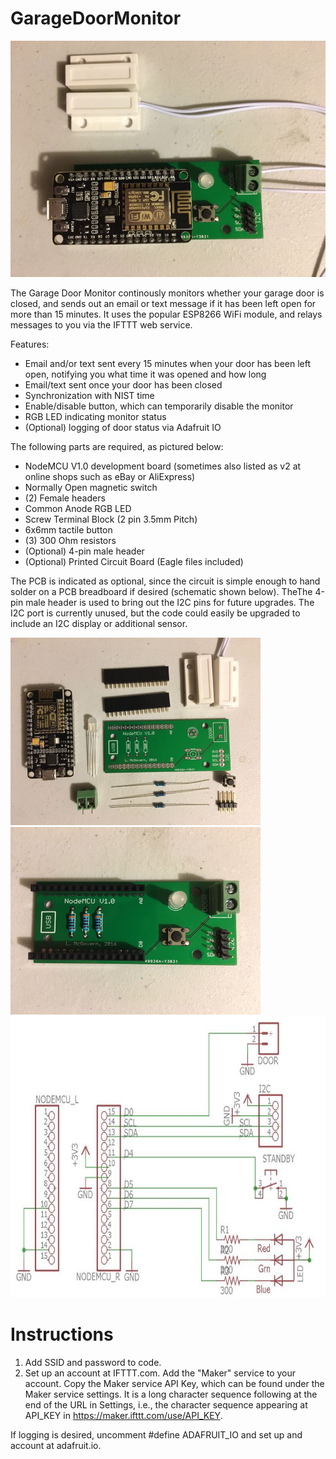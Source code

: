 # GarageDoorMonitor

![Monitor](/images/IMG_1274.JPG)

The Garage Door Monitor continously monitors whether your garage door is closed, and sends out an email or text message if it has been left open for more than 15 minutes.  It uses the popular ESP8266 WiFi module, and relays messages to you via the IFTTT web service. 

Features:
* Email and/or text sent every 15 minutes when your door has been left open, notifying you what time it was opened and how long
* Email/text sent once your door has been closed
* Synchronization with NIST time
* Enable/disable button, which can temporarily disable the monitor
* RGB LED indicating monitor status
* (Optional) logging of door status via Adafruit IO

The following parts are required, as pictured below:
* NodeMCU V1.0 development board (sometimes also listed as v2 at online shops such as eBay or AliExpress)
* Normally Open magnetic switch
* (2) Female headers
* Common Anode RGB LED
* Screw Terminal Block (2 pin 3.5mm Pitch)
* 6x6mm tactile button
* (3) 300 Ohm resistors
* (Optional) 4-pin male header
* (Optional) Printed Circuit Board (Eagle files included)

The PCB is indicated as optional, since the circuit is simple enough to hand solder on a PCB breadboard if desired (schematic shown below).  TheThe 4-pin male header is used to bring out the I2C pins for future upgrades.  The I2C port is currently unused, but the code could easily be upgraded to include an I2C display or additional sensor.  

<img src="/images/IMG_1271.JPG" alt="Monitor" width="400" height="300"> <img src="/images/IMG_1273.JPG" alt="Monitor" width="400" height="300">
<img src="/images/Schematic.JPG" alt="Schematic" width="600" height="450"> 

# Instructions
1) Add SSID and password to code.  
2) Set up an account at IFTTT.com.  Add the "Maker" service to your account.  Copy the Maker service API Key, which can be found under the Maker service settings.  It is a long character sequence following at the end of the URL in Settings, i.e., the character sequence appearing at API_KEY in https://maker.ifttt.com/use/API_KEY.



If logging is desired, uncomment #define ADAFRUIT_IO and set up and account at adafruit.io.  
